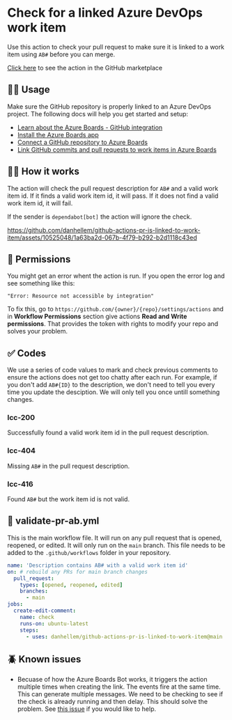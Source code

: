 # Check for a linked Azure DevOps work item

Use this action to check your pull request to make sure it is linked to a work item using ``AB#`` before you can merge.

[Click here](https://github.com/marketplace/actions/check-for-ab) to see the action in the GitHub marketplace

## 💁‍♂️ Usage

Make sure the GitHub repository is properly linked to an Azure DevOps project. The following docs will help you get started and setup:

- [Learn about the Azure Boards - GitHub integration](https://learn.microsoft.com/en-us/azure/devops/boards/github/?view=azure-devops)
- [Install the Azure Boards app](https://github.com/marketplace/azure-boards)
- [Connect a GitHub repository to Azure Boards](https://learn.microsoft.com/en-us/azure/devops/boards/github/add-remove-repositories?view=azure-devops)
- [Link GitHub commits and pull requests to work items in Azure Boards](https://learn.microsoft.com/en-us/azure/devops/boards/github/link-to-from-github?view=azure-devops)

## 👩‍🏫 How it works

The action will check the pull request description for ``AB#`` and a valid work item id. If it finds a valid work item id, it will pass. If it does not find a valid work item id, it will fail.

If the sender is ``dependabot[bot]`` the action will ignore the check.

https://github.com/danhellem/github-actions-pr-is-linked-to-work-item/assets/10525048/1a63ba2d-067b-4f79-b292-b2d1118c43ed

## 🔑 Permissions

You might get an error whent the action is run. If you open the error log and see something like this:

``
"Error: Resource not accessible by integration" 
``

To fix this, go to ``https://github.com/{owner}/{repo}/settings/actions`` and in **Workflow Permissions** section give actions **Read and Write permissions**. That provides the token with rights to modify your repo and solves your problem.

## ✅ Codes

We use a series of code values to mark and check previous comments to ensure the actions does not get too chatty after each run. For example, if you don't add ``AB#{ID}`` to the description, we don't need to tell you every time you update the desciption. We will only tell you once untill something changes.

### lcc-200

Successfully found a valid work item id in the pull request description.

### lcc-404

Missing ``AB#`` in the pull request description.

### lcc-416

Found ``AB#`` but the work item id is not valid.

## 📄 validate-pr-ab.yml

This is the main workflow file. It will run on any pull request that is opened, reopened, or edited. It will only run on the ``main`` branch. This file needs to be added to the ``.github/workflows`` folder in your repository.

```yml
name: 'Description contains AB# with a valid work item id'
on: # rebuild any PRs for main branch changes
  pull_request:
    types: [opened, reopened, edited]
    branches:
      - main 
jobs:
  create-edit-comment:
    name: check   
    runs-on: ubuntu-latest
    steps:
      - uses: danhellem/github-actions-pr-is-linked-to-work-item@main
```

## 🪲 Known issues

- Becuase of how the Azure Boards Bot works, it triggers the action multiple times when creating the link. The events fire at the same time. This can generate multiple messages. We need to be checking to see if the check is already running and then delay. This should solve the problem. See [this issue](https://github.com/danhellem/github-actions-pr-is-linked-to-work-item/issues/88) if you would like to help.

